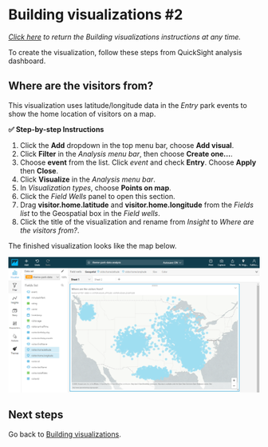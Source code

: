 # Building visualizations #2

*[Click here](../README.md) to return the *Building visualizations* instructions at any time.*

To create the visualization, follow these steps from QuickSight analysis dashboard.

## Where are the visitors from?

This visualization uses latitude/longitude data in the *Entry* park events to show the home location of visitors on a map.

**:white_check_mark: Step-by-step Instructions**

1. Click the **Add** dropdown in the top menu bar, choose **Add visual**.
1. Click **Filter** in the *Analysis menu bar*, then choose **Create one...**.
1. Choose **event** from the list. Click *event* and check **Entry**. Choose **Apply** then **Close**.
1. Click **Visualize** in the *Analysis menu bar*.
1. In *Visualization types*, choose **Points on map**.
1. Click the *Field Wells* panel to open this section.
1. Drag **visitor.home.latitude** and **visitor.home.longitude** from the *Fields list* to the Geospatial box in the *Field wells*.
1. Click the title of the visualization and rename from *Insight* to *Where are the visitors from?*.

The finished visualization looks like the map below.

![Completed visualization](../../images/module5-3-visualization-2.png)

## Next steps

Go back to [Building visualizations](./README.md).